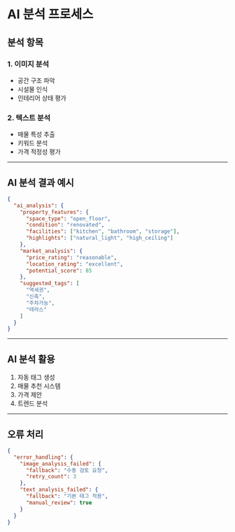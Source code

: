 # AI 분석 프로세스

## 분석 항목

### 1. 이미지 분석

* 공간 구조 파악
* 시설물 인식
* 인테리어 상태 평가

### 2. 텍스트 분석

* 매물 특성 추출
* 키워드 분석
* 가격 적정성 평가

***

## AI 분석 결과 예시

```json
{
  "ai_analysis": {
    "property_features": {
      "space_type": "open_floor",
      "condition": "renovated",
      "facilities": ["kitchen", "bathroom", "storage"],
      "highlights": ["natural_light", "high_ceiling"]
    },
    "market_analysis": {
      "price_rating": "reasonable",
      "location_rating": "excellent",
      "potential_score": 85
    },
    "suggested_tags": [
      "역세권",
      "신축",
      "주차가능",
      "테라스"
    ]
  }
}
```

***

## AI 분석 활용

1. 자동 태그 생성
2. 매물 추천 시스템
3. 가격 제안
4. 트렌드 분석

***

## 오류 처리

```json
{
  "error_handling": {
    "image_analysis_failed": {
      "fallback": "수동 검토 요청",
      "retry_count": 3
    },
    "text_analysis_failed": {
      "fallback": "기본 태그 적용",
      "manual_review": true
    }
  }
}
```
